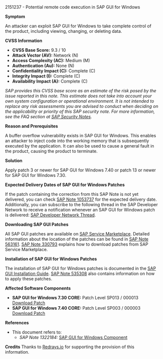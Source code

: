 2151237 - Potential remote code execution in SAP GUI for Windows

**Symptom**

An attacker can exploit SAP GUI for Windows to take complete control of the product, including viewing, changing, or deleting data.

**CVSS Information**
- **CVSS Base Score:** 9.3 / 10
- **Attack Vector (AV):** Network (N)
- **Access Complexity (AC):** Medium (M)
- **Authentication (Au):** None (N)
- **Confidentiality Impact (C):** Complete (C)
- **Integrity Impact (I):** Complete (C)
- **Availability Impact (A):** Complete (C)

*SAP provides this CVSS base score as an estimate of the risk posed by the issue reported in this note. This estimate does not take into account your own system configuration or operational environment. It is not intended to replace any risk assessments you are advised to conduct when deciding on the applicability or priority of this SAP security note. For more information, see the FAQ section at [SAP Security Notes](https://support.sap.com/securitynotes).*

**Reason and Prerequisites**

A buffer overflow vulnerability exists in SAP GUI for Windows. This enables an attacker to inject code into the working memory that is subsequently executed by the application. It can also be used to cause a general fault in the product, causing the product to terminate.

**Solution**

Apply patch 3 or newer for SAP GUI for Windows 7.40 or patch 13 or newer for SAP GUI for Windows 7.30.

**Expected Delivery Dates of SAP GUI for Windows Patches**

If the patch containing the correction from this SAP Note is not yet delivered, you can check [SAP Note 1053737](https://me.sap.com/notes/1053737) for the expected delivery date. Additionally, you can subscribe to the following thread in the SAP Developer Network to receive a notification whenever an SAP GUI for Windows patch is delivered: [SAP Developer Network Thread](https://forums.sdn.sap.com/thread.jspa?threadID=449137&tstart=0).

**Downloading SAP GUI Patches**

All SAP GUI patches are available on [SAP Service Marketplace](https://me.sap.com/). Detailed information about the location of the patches can be found in [SAP Note 563161](https://me.sap.com/notes/563161). [SAP Note 330793](https://me.sap.com/notes/330793) explains how to download patches from SAP Service Marketplace.

**Installation of SAP GUI for Windows Patches**

The installation of SAP GUI for Windows patches is documented in the [SAP GUI Installation Guide](http://scn.sap.com/docs/DOC-25456). [SAP Note 535308](https://me.sap.com/notes/535308) also contains information on how to apply these patches.

**Affected Software Components**
- **SAP GUI for Windows 7.30 CORE:** Patch Level SP013 / 000013 [Download Patch](https://me.sap.com/softwarecenter/template/products/_APP=00200682500000001943&_EVENT=DISPHIER&HEADER=Y&FUNCTIONBAR=N&EVENT=TREE&NE=NAVIGATE&ENR=01200615320200019595&V=MAINT)
- **SAP GUI for Windows 7.40 CORE:** Patch Level SP003 / 000003 [Download Patch](https://me.sap.com/softwarecenter/template/products/_APP=00200682500000001943&_EVENT=DISPHIER&HEADER=Y&FUNCTIONBAR=N&EVENT=TREE&NE=NAVIGATE&ENR=67837800100200024791&V=MAINT)

**References**
- This document refers to:
  - *SAP Note 1322184:* [SAP GUI for Windows Component](https://me.sap.com/mynotes?tab=Search&sortBy=Relevance&filters=themk%25253Aeq~'BC-FES-GUI*'%25252BreleaseStatus%25253Aeq~'CustomerRelease'%25252BsecurityPatchDay%25253Aeq~'NotRestricted'%25252BfuzzyThreshold%25253Aeq~'0.9'&flag=mynotes)
  
**Credits**
Thanks to [Redrays.io](https://redrays.io) for supporting the provision of this information.